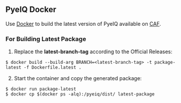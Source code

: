 ## PyeIQ Docker

Use [Docker][dockerhub] to build the latest version of PyeIQ available on [CAF][pyeiqcaf].

### For Building Latest Package

1. Replace the **latest-branch-tag** according to the Official Releases:
```console
$ docker build --build-arg BRANCH=<latest-branch-tag> -t package-latest -f Dockerfile.latest .
```

2. Start the container and copy the generated package:
```console
$ docker run package-latest
$ docker cp $(docker ps -alq):/pyeiq/dist/ latest-package
```

[pyeiqcaf]: https://source.codeaurora.org/external/imxsupport/pyeiq/
[dockerhub]: https://hub.docker.com/r/pyeiq/pyeiq
